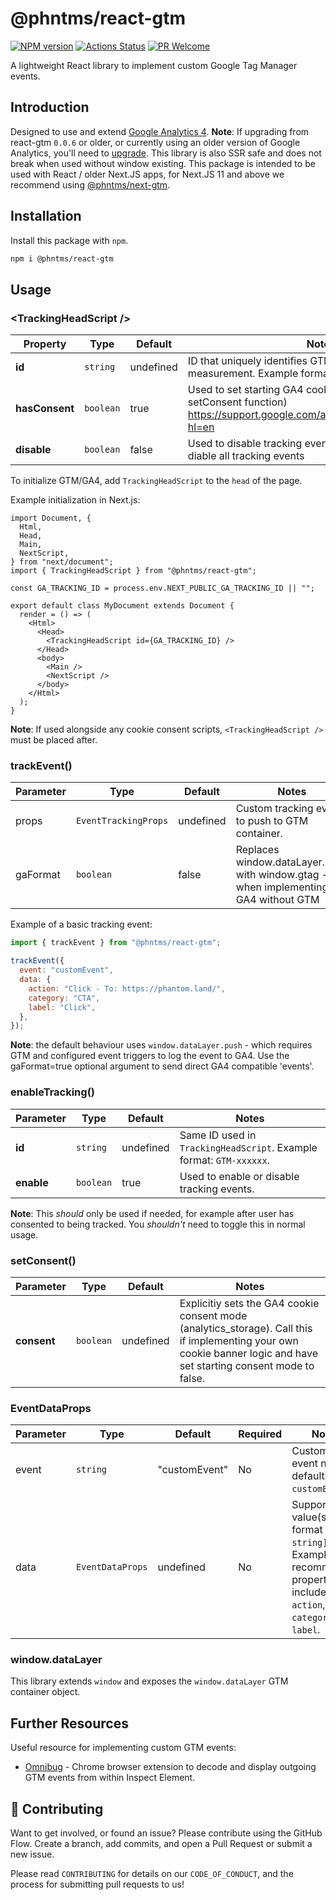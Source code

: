 # @phntms/react-gtm

[![NPM version][npm-image]][npm-url]
[![Actions Status][ci-image]][ci-url]
[![PR Welcome][npm-downloads-image]][npm-downloads-url]

A lightweight React library to implement custom Google Tag Manager events.

## Introduction

Designed to use and extend [Google Analytics 4](https://support.google.com/analytics/answer/10089681?hl=en). **Note**: If upgrading from react-gtm `0.0.6` or older, or currently using an older version of Google Analytics, you'll need to [upgrade](https://support.google.com/analytics/answer/9744165?hl=en). This library is also SSR safe and does not break when used without window existing. This package is intended to be used with React / older Next.JS apps, for Next.JS 11 and above we recommend using [@phntms/next-gtm](https://www.npmjs.com/package/@phntms/next-gtm).

## Installation

Install this package with `npm`.

```bash
npm i @phntms/react-gtm
```

## Usage

### &lt;TrackingHeadScript />

| Property       | Type      | Default   | Notes                                                                                                                            |
| -------------- | --------- | --------- | -------------------------------------------------------------------------------------------------------------------------------- |
| **id**         | `string`  | undefined | ID that uniquely identifies GTM Container or GA4 measurement. Example format: `GTM-xxxxxx` or `G-xxxxxx`.                        |
| **hasConsent** | `boolean` | true      | Used to set starting GA4 cookie consent mode (see setConsent function) https://support.google.com/analytics/answer/9976101?hl=en |
| **disable**    | `boolean` | false     | Used to disable tracking events. Use if you want to diable all tracking events                                                   |

To initialize GTM/GA4, add `TrackingHeadScript` to the `head` of the page.

Example initialization in Next.js:

```JSX
import Document, {
  Html,
  Head,
  Main,
  NextScript,
} from "next/document";
import { TrackingHeadScript } from "@phntms/react-gtm";

const GA_TRACKING_ID = process.env.NEXT_PUBLIC_GA_TRACKING_ID || "";

export default class MyDocument extends Document {
  render = () => (
    <Html>
      <Head>
        <TrackingHeadScript id={GA_TRACKING_ID} />
      </Head>
      <body>
        <Main />
        <NextScript />
      </body>
    </Html>
  );
}
```

**Note**: If used alongside any cookie consent scripts, `<TrackingHeadScript />` must be placed after.

### trackEvent()

| Parameter | Type                 | Default   | Notes                                                                                   |
| --------- | -------------------- | --------- | --------------------------------------------------------------------------------------- |
| props     | `EventTrackingProps` | undefined | Custom tracking event to push to GTM container.                                         |
| gaFormat  | `boolean`            | false     | Replaces window.dataLayer.push with window.gtag - use when implementing GA4 without GTM |

Example of a basic tracking event:

```javascript
import { trackEvent } from "@phntms/react-gtm";

trackEvent({
  event: "customEvent",
  data: {
    action: "Click - To: https://phantom.land/",
    category: "CTA",
    label: "Click",
  },
});
```

**Note**: the default behaviour uses `window.dataLayer.push` - which requires GTM and configured event triggers to log the event to GA4.
Use the gaFormat=true optional argument to send direct GA4 compatible 'events'.

### enableTracking()

| Parameter  | Type      | Default   | Notes                                                               |
| ---------- | --------- | --------- | ------------------------------------------------------------------- |
| **id**     | `string`  | undefined | Same ID used in `TrackingHeadScript`. Example format: `GTM-xxxxxx`. |
| **enable** | `boolean` | true      | Used to enable or disable tracking events.                          |

**Note**: This _should_ only be used if needed, for example after user has consented to being tracked. You _shouldn't_ need to toggle this in normal usage.

### setConsent()

| Parameter   | Type      | Default   | Notes                                                                                                                                                                |
| ----------- | --------- | --------- | -------------------------------------------------------------------------------------------------------------------------------------------------------------------- |
| **consent** | `boolean` | undefined | Explicitiy sets the GA4 cookie consent mode (analytics_storage). Call this if implementing your own cookie banner logic and have set starting consent mode to false. |

### EventDataProps

| Parameter | Type             | Default       | Required | Notes                                                                                                                                     |
| --------- | ---------------- | ------------- | -------- | ----------------------------------------------------------------------------------------------------------------------------------------- |
| event     | `string`         | "customEvent" | No       | Custom GTM event name, defaults to `customEvent`.                                                                                         |
| data      | `EventDataProps` | undefined     | No       | Supports any value(s) in the format `[key: string]: any`. Example of recommended properties to include; `action`, `category` and `label`. |

### window.dataLayer

This library extends `window` and exposes the `window.dataLayer` GTM container object.

## Further Resources

Useful resource for implementing custom GTM events:

- [Omnibug](https://chrome.google.com/webstore/detail/omnibug/bknpehncffejahipecakbfkomebjmokl?hl=en) - Chrome browser extension to decode and display outgoing GTM events from within Inspect Element.

## 🍰 Contributing

Want to get involved, or found an issue? Please contribute using the GitHub Flow. Create a branch, add commits, and open a Pull Request or submit a new issue.

Please read `CONTRIBUTING` for details on our `CODE_OF_CONDUCT`, and the process for submitting pull requests to us!

[npm-image]: https://img.shields.io/npm/v/@phntms/react-gtm.svg?style=flat-square&logo=react
[npm-url]: https://npmjs.org/package/@phntms/react-gtm
[npm-downloads-image]: https://img.shields.io/npm/dm/@phntms/react-gtm.svg
[npm-downloads-url]: https://npmcharts.com/compare/@phntms/react-gtm?minimal=true
[ci-image]: https://github.com/phantomstudios/react-gtm/workflows/Test/badge.svg
[ci-url]: https://github.com/phantomstudios/react-gtm/actions
